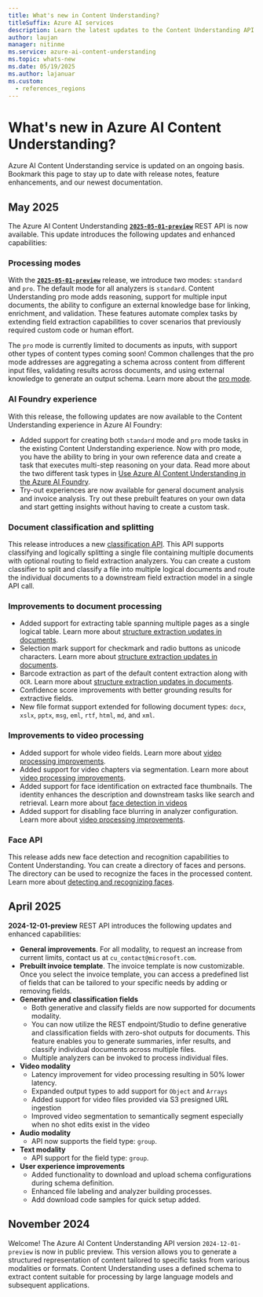 ```yaml
---
title: What's new in Content Understanding?
titleSuffix: Azure AI services
description: Learn the latest updates to the Content Understanding API.
author: laujan
manager: nitinme
ms.service: azure-ai-content-understanding
ms.topic: whats-new
ms.date: 05/19/2025
ms.author: lajanuar
ms.custom:
  - references_regions
---
```


# What's new in Azure AI Content Understanding?

Azure AI Content Understanding service is updated on an ongoing basis. Bookmark this page to stay up to date with release notes, feature enhancements, and our newest documentation.

## May 2025

The Azure AI Content Understanding [**`2025-05-01-preview`**](/rest/api/contentunderstanding/content-analyzers?view=rest-contentunderstanding-2025-05-01-preview&preserve-view=true) REST API is now available. This update introduces the following updates and enhanced capabilities:

### Processing modes

With the [**`2025-05-01-preview`**](/rest/api/contentunderstanding/content-analyzers?view=rest-contentunderstanding-2025-05-01-preview&preserve-view=true) release, we introduce two modes: `standard` and `pro`.
The default mode for all analyzers is `standard`.
Content Understanding pro mode adds reasoning, support for multiple input documents, the ability to configure an external knowledge base for linking, enrichment, and validation.
These features automate complex tasks by extending field extraction capabilities to cover scenarios that previously required custom code or human effort.

The `pro` mode is currently limited to documents as inputs, with support other types of content types coming soon!
Common challenges that the pro mode addresses are aggregating a schema across content from different input files, validating results across documents, and using external knowledge to generate an output schema.
Learn more about the [pro mode](concepts/standard-pro-modes.md).

### AI Foundry experience

With this release, the following updates are now available to the Content Understanding experience in Azure AI Foundry:

* Added support for creating both `standard` mode and `pro` mode tasks in the existing Content Understanding experience. Now with pro mode, you have the ability to bring in your own reference data and create a task that executes multi-step reasoning on your data. Read more about the two different task types in [Use Azure AI Content Understanding in the Azure AI Foundry](./quickstart/use-ai-foundry.md).
* Try-out experiences are now available for general document analysis and invoice analysis. Try out these prebuilt features on your own data and start getting insights without having to create a custom task. 

### Document classification and splitting

This release introduces a new [classification API](concepts/classifier.md). This API supports classifying and logically splitting a single file containing multiple documents with optional routing to field extraction analyzers. You can create a custom classifier to split and classify a file into multiple logical documents and route the individual documents to a downstream field extraction model in a single API call.

### Improvements to document processing

* Added support for extracting table spanning multiple pages as a single logical table. Learn more about [structure extraction updates in documents](document/elements.md).
* Selection mark support for checkmark and radio buttons as unicode characters. Learn more about [structure extraction updates in documents](document/elements.md).
* Barcode extraction as part of the default content extraction along with `OCR`. Learn more about [structure extraction updates in documents](document/elements.md).
* Confidence score improvements with better grounding results for extractive fields.
* New file format support extended for following document types: `docx`, `xslx`, `pptx`, `msg`, `eml`, `rtf`, `html`, `md`, and `xml`.

### Improvements to video processing

* Added support for whole video fields. Learn more about [video processing improvements](video/overview.md#segmentation-mode).
* Added support for video chapters via segmentation. Learn more about [video processing improvements](video/overview.md#segmentation-mode).
* Added support for face identification on extracted face thumbnails. The identity enhances the description and downstream tasks like search and retrieval. Learn more about [face detection in videos](video/overview.md#content-extraction---grouping-and-identification)
* Added support for disabling face blurring in analyzer configuration. Learn more about [video processing improvements](video/overview.md#field-extraction--face-description).

### Face API

This release adds new face detection and recognition capabilities to Content Understanding. You can create a directory of faces and persons. The directory can be used to recognize the faces in the processed content. Learn more about [detecting and recognizing faces](face/overview.md).


## April 2025

**2024-12-01-preview** REST API introduces the following updates and enhanced capabilities:

* **General improvements**. For all modality, to request an increase from current limits, contact us at `cu_contact@microsoft.com`.
* **Prebuilt invoice template**. The invoice template is now customizable. Once you select the invoice template, you can access a predefined list of fields that can be tailored to your specific needs by adding or removing fields.
* **Generative and classification fields**
  * Both generative and classify fields are now supported for documents modality.
  * You can now utilize the REST endpoint/Studio to define generative and classification fields with zero-shot outputs for documents. This feature enables you to generate summaries, infer results, and classify individual documents across multiple files.
  * Multiple analyzers can be invoked to process individual files.
* **Video modality**
  * Latency improvement for video processing resulting in 50% lower latency.
  * Expanded output types to add support for `Object` and `Arrays`
  * Added support for video files provided via S3 presigned URL ingestion
  * Improved video segmentation to semantically segment especially when no shot edits exist in the video
* **Audio modality**
  * API now supports the field type: `group`.
* **Text modality**
  * API support for the field type: `group`.
* **User experience improvements**
  * Added functionality to download and upload schema configurations during schema definition.
  * Enhanced file labeling and analyzer building processes.
  * Add download code samples for quick setup added.

## November 2024

Welcome! The Azure AI Content Understanding API version `2024-12-01-preview` is now in public preview. This version allows you to generate a structured representation of content tailored to specific tasks from various modalities or formats. Content Understanding uses a defined schema to extract content suitable for processing by large language models and subsequent applications.

